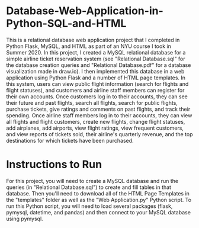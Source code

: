 # Database-Web-Application-in-Python-SQL-and-HTML
This is a relational database web application project that I completed in Python Flask, MySQL, and HTML as part of an NYU course I took in Summer 2020. In this project, I created a MySQL relational database for a simple airline ticket reservation system (see "Relational Database.sql" for the database creation queries and "Relational Database.pdf" for a database visualization made in draw.io). I then implemented this database in a web application using Python Flask and a number of HTML page templates. In this system, users can view public flight information (search for flights and flight statuses), and customers and airline staff members can register for their own accounts. Once customers log in to their accounts, they can see their future and past flights, search all flights, search for public flights, purchase tickets, give ratings and comments on past flights, and track their spending. Once airline staff members log in to their accounts, they can view all flights and flight customers, create new flights, change flight statuses, add airplanes, add airports, view flight ratings, view frequent customers, and view reports of tickets sold, their airline's quarterly revenue, and the top destinations for which tickets have been purchased.

# Instructions to Run 
For this project, you will need to create a MySQL database and run the queries (in "Relational Database.sql") to create and fill tables in that database. Then you'll need to download all of the HTML Page Templates in the "templates" folder as well as the "Web Application.py" Python script. To run this Python script, you will need to load several packages (flask, pymysql, datetime, and pandas) and then connect to your MySQL database using pymysql.
